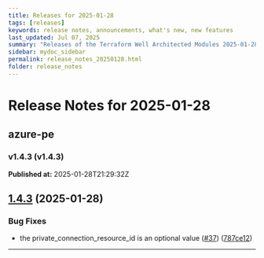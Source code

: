 ```yaml
---
title: Releases for 2025-01-28
tags: [releases]
keywords: release notes, announcements, what's new, new features
last_updated: Jul 07, 2025
summary: "Releases of the Terraform Well Architected Modules 2025-01-28"
sidebar: mydoc_sidebar
permalink: release_notes_20250128.html
folder: release_notes
---
```


# Release Notes for 2025-01-28

## azure-pe
### v1.4.3 (v1.4.3)
**Published at:** 2025-01-28T21:29:32Z

## [1.4.3](https://github.com/CloudNationHQ/terraform-azure-pe/compare/v1.4.2...v1.4.3) (2025-01-28)


### Bug Fixes

* the private_connection_resource_id  is an optional value ([#37](https://github.com/CloudNationHQ/terraform-azure-pe/issues/37)) ([787ce12](https://github.com/CloudNationHQ/terraform-azure-pe/commit/787ce12bd7a526712ad0c0b57990ed5ae211d27f))

---

